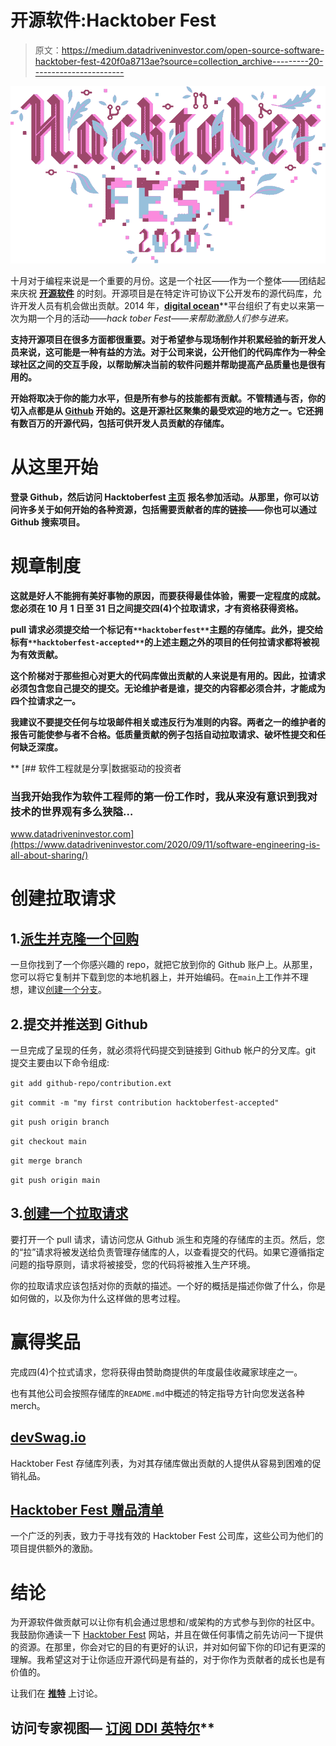 # 开源软件:Hacktober Fest

> 原文：<https://medium.datadriveninvestor.com/open-source-software-hacktober-fest-420f0a8713ae?source=collection_archive---------20----------------------->

![](img/e98dbfd80a4d43d1ae18b28e8759188a.png)

十月对于编程来说是一个重要的月份。这是一个社区——作为一个整体——团结起来庆祝 [**开源软件**](https://en.wikipedia.org/wiki/Open-source_software) 的时刻。开源项目是在特定许可协议下公开发布的源代码库，允许开发人员有机会做出贡献。2014 年，[**digital ocean**](https://www.digitalocean.com/)**平台组织了有史以来第一次为期一个月的活动——*hack tober Fest——*来帮助激励人们参与进来。**

**支持开源项目在很多方面都很重要。对于希望参与现场制作并积累经验的新开发人员来说，这可能是一种有益的方法。对于公司来说，公开他们的代码库作为一种全球社区之间的交互手段，以帮助解决当前的软件问题并帮助提高产品质量也是很有用的。**

**开始将取决于你的能力水平，但是所有参与的技能都有贡献。不管精通与否，你的切入点都是从 [**Github**](https://github.com/) 开始的。这是开源社区聚集的最受欢迎的地方之一。它还拥有数百万的开源代码，包括可供开发人员贡献的存储库。**

# **从这里开始**

**登录 Github，然后访问 Hacktoberfest [**主页**](https://hacktoberfest.digitalocean.com/) 报名参加活动。从那里，你可以访问许多关于如何开始的各种资源，包括需要贡献者的库的链接——你也可以通过 Github 搜索项目。**

# **规章制度**

**这就是好人不能拥有美好事物的原因，而要获得最佳体验，需要一定程度的成就。您必须在 10 月 1 日至 31 日之间提交四(4)个拉取请求，才有资格获得资格。**

**pull 请求必须提交给一个标记有`**hacktoberfest**`主题的存储库。此外，提交给标有`**hacktoberfest-accepted**`的上述主题之外的项目的任何拉请求都将被视为有效贡献。**

**这个阶梯对于那些担心对更大的代码库做出贡献的人来说是有用的。因此，拉请求必须包含您自己提交的提交。无论维护者是谁，提交的内容都必须合并，才能成为四个拉请求之一。**

**我建议不要提交任何与垃圾邮件相关或违反行为准则的内容。两者之一的维护者的报告可能使参与者不合格。低质量贡献的例子包括自动拉取请求、破坏性提交和任何缺乏深度。**

**[](https://www.datadriveninvestor.com/2020/09/11/software-engineering-is-all-about-sharing/) [## 软件工程就是分享|数据驱动的投资者

### 当我开始我作为软件工程师的第一份工作时，我从来没有意识到我对技术的世界观有多么狭隘…

www.datadriveninvestor.com](https://www.datadriveninvestor.com/2020/09/11/software-engineering-is-all-about-sharing/) 

# 创建拉取请求

## 1.[派生并克隆一个回购](https://docs.github.com/en/enterprise-server@2.20/github/getting-started-with-github/fork-a-repo)

一旦你找到了一个你感兴趣的 repo，就把它放到你的 Github 账户上。从那里，您可以将它复制并下载到您的本地机器上，并开始编码。在`main`上工作并不理想，建议[创建一个分支](https://git-scm.com/book/en/v2/Git-Branching-Basic-Branching-and-Merging)。

## 2.提交并推送到 Github

一旦完成了呈现的任务，就必须将代码提交到链接到 Github 帐户的分叉库。git 提交主要由以下命令组成:

`git add github-repo/contribution.ext`

`git commit -m "my first contribution hacktoberfest-accepted"`

`git push origin branch`

`git checkout main`

`git merge branch`

`git push origin main`

## 3.[创建一个拉取请求](https://www.wikihow.com/Create-a-Pull-Request-on-Github)

要打开一个 pull 请求，请访问您从 Github 派生和克隆的存储库的主页。然后，您的“拉”请求将被发送给负责管理存储库的人，以查看提交的代码。如果它遵循指定问题的指导原则，请求将被接受，您的代码将被推入生产环境。

你的拉取请求应该包括对你的贡献的描述。一个好的概括是描述你做了什么，你是如何做的，以及你为什么这样做的思考过程。

# 赢得奖品

完成四(4)个拉式请求，您将获得由赞助商提供的年度最佳收藏家球座之一。

也有其他公司会按照存储库的`README.md`中概述的特定指导方针向您发送各种 merch。

## [devSwag.io](https://devswag.io/)

Hacktober Fest 存储库列表，为对其存储库做出贡献的人提供从容易到困难的促销礼品。

## [Hacktober Fest 赠品清单](https://hacktoberfestswaglist.com/)

一个广泛的列表，致力于寻找有效的 Hacktober Fest 公司库，这些公司为他们的项目提供额外的激励。

# 结论

为开源软件做贡献可以让你有机会通过思想和/或架构的方式参与到你的社区中。我鼓励你通读一下 [Hacktober Fest](https://hacktoberfest.digitalocean.com/) 网站，并且在做任何事情之前先访问一下提供的资源。在那里，你会对它的目的有更好的认识，并对如何留下你的印记有更深的理解。我希望这对于让你适应开源代码是有益的，对于你作为贡献者的成长也是有价值的。

让我们在 [**推特**](https://twitter.com/ch2isk4kos) 上讨论。

## 访问专家视图— [订阅 DDI 英特尔](https://datadriveninvestor.com/ddi-intel)**